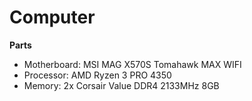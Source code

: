 # Computer

**Parts**
- Motherboard:		MSI MAG X570S Tomahawk MAX WIFI
- Processor:		AMD Ryzen 3 PRO 4350
- Memory:		2x Corsair Value DDR4 2133MHz 8GB

